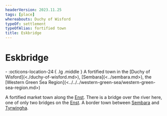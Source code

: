 ```yaml
---
headerVersion: 2023.11.25
tags: [place]
whereabouts: Duchy of Wisford
typeOf: settlement
typeOfAlias: fortified town
title: Eskbridge
---
```

# Eskbridge
<div class="grid cards ext-narrow-margin ext-one-column" markdown>
-    :octicons-location-24:{ .lg .middle } A fortified town in the [Duchy of Wisford](<./duchy-of-wisford.md>), [Sembara](<../sembara.md>), the [Western Green Sea Region](<../../../western-green-sea/western-green-sea-region.md>)  
</div>


A fortified market town along the [Enst](<../../rivers/wistel-enst-watershed/enst.md>). There is a bridge over the river here, one of only two bridges on the [Enst](<../../rivers/wistel-enst-watershed/enst.md>). A border town between [Sembara](<../sembara.md>) and [Tyrwingha](<../../tyrwingha/tyrwingha.md>).